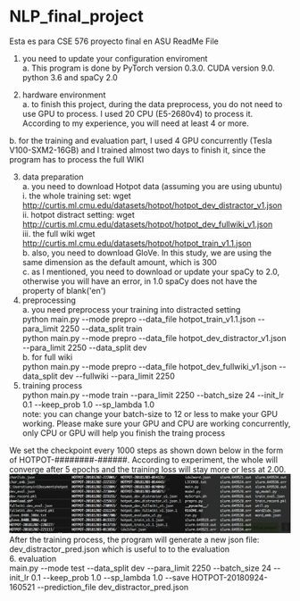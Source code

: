 # NLP_final_project
Esta es para CSE 576 proyecto final en ASU
ReadMe File
1. you need to update your configuration enviroment  
  a. This program is done by PyTorch version 0.3.0. CUDA version 9.0. python 3.6 and spaCy 2.0  
  
2. hardware environment  
  a. to finish this project, during the data preprocess, you do not need to use GPU to process. I used 20 CPU (E5-2680v4) to process it. According to my experience, you will need at least 4 or more.  
  
  b. for the training and evaluation part, I used 4 GPU concurrently (Tesla V100-SXM2-16GB) and I trained almost two days to finish it, since the program has to process the full WIKI  
  
3. data preparation  
  a. you need to download Hotpot data (assuming you are using ubuntu)  
    i. the whole training set: wget http://curtis.ml.cmu.edu/datasets/hotpot/hotpot_dev_distractor_v1.json  
    ii. hotpot distract setting: wget http://curtis.ml.cmu.edu/datasets/hotpot/hotpot_dev_fullwiki_v1.json  
    iii. the full wiki   wget http://curtis.ml.cmu.edu/datasets/hotpot/hotpot_train_v1.1.json  
  b. also, you need to download GloVe. In this study, we are using the same dimension as the default amount, which is 300  
  c. as I mentioned, you need to download or update your spaCy to 2.0, otherwise you will have an error, in 1.0 spaCy does not have the property of blank('en')  
4. preprocessing  
  a. you need preprocess your training into distracted setting  
    python main.py --mode prepro --data_file hotpot_train_v1.1.json --para_limit 2250 --data_split train  
    python main.py --mode prepro --data_file hotpot_dev_distractor_v1.json --para_limit 2250 --data_split dev  
  b. for full wiki  
    python main.py --mode prepro --data_file hotpot_dev_fullwiki_v1.json --data_split dev --fullwiki --para_limit 2250  
5. training process  
  python main.py --mode train --para_limit 2250 --batch_size 24 --init_lr 0.1 --keep_prob 1.0 --sp_lambda 1.0  
  note: you can change your batch-size to 12 or less to make your GPU working. Please make sure your GPU and CPU are working concurrently, only CPU or GPU will help you finish the traing process  
    
  We set the checkpoint every 1000 steps as shown down below in the form of HOTPOT-########-######. According to experiment, the whole will converge after 5 epochs and the training loss will stay more or less at 2.00.   
  ![Alt text](/image.png)  
  After the training process, the program will generate a new json file: dev_distractor_pred.json which is useful to to the evaluation  
6. evaluation  
  main.py --mode test --data_split dev --para_limit 2250 --batch_size 24 --init_lr 0.1 --keep_prob 1.0 --sp_lambda 1.0 --save HOTPOT-20180924-160521 --prediction_file dev_distractor_pred.json
